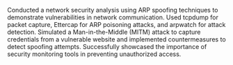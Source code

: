 Conducted a network security analysis using ARP spoofing techniques to demonstrate vulnerabilities in network communication. Used tcpdump for packet capture, Ettercap for ARP poisoning attacks, and arpwatch for attack detection. Simulated a Man-in-the-Middle (MITM) attack to capture credentials from a vulnerable website and implemented countermeasures to detect spoofing attempts. Successfully showcased the importance of security monitoring tools in preventing unauthorized access.
